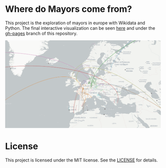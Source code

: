 # Where do Mayors come from?
This project is the exploration of mayors in europe with Wikidata and Python. The final interactive visualization can be seen [here](https://janakiev.com/wikidata-mayors/) and under the [gh-pages](https://github.com/njanakiev/wikidata-mayors/tree/gh-pages) branch of this repository.

![screen](assets/screen.png)

# License 
This project is licensed under the MIT license. See the [LICENSE](LICENSE) for details.
